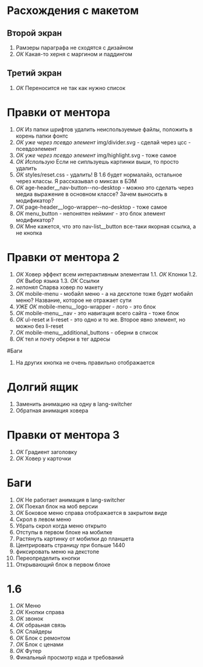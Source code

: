 # Расхождения с макетом

## Второй экран

1. Рамзеры параграфа не сходятся с дизайном
2. _ОК_ Какая-то херня с маргином и паддингом

## Третий экран

1. _ОК_ Переносится не так как нужно список

# Правки от ментора

1. _ОК_ Из папки шрифтов удалить неиспользуемые файлы, положить в корень папки фонтс
2. _ОК уже через псевдо элемент_ img/divider.svg - сделай через цсс - псевдоэлемент
3. _ОК уже через псевдо элемент_ img/highlight.svg - тоже самое
4. _ОК Использую_ Если не сипльзуешь картинки выши, то просто удалить
5. _ОК_ styles/reset.css - удалить! В 1.6 будет нормалайз, остальное через классы. Я рассказывал о миксах в БЭМ
6. _ОК_ age-header\_\_nav-button--no-desktop - можно это сделать через медиа выражение в основном классе? Зачем выносить в модификатор?
7. _ОК_ page-header\_\_logo-wrapper--no-desktop - тоже самое
8. _ОК_ menu_button - непонятен нейминг - это блок элемент модификатор?
9. _ОК_ Мне кажется, что это nav-list\_\_button все-таки якорная ссылка, а не кнопка

# Правки от ментора 2

1. _ОК_ Ховер эффект всем интерактивным элементам 1.1. _ОК_ Кпонки 1.2. _ОК_ Выбор языка 1.3. _ОК_ Ссылки
2. _непонял_ Спарва ховер по макету
3. _ОК_ mobile-menu - мобайл меню - а на десктопе тоже будет мобайл меню? Название, которое не отражает сути
4. _УЖЕ ОК_ mobile-menu\_\_logo-wrapper - лого - это блок
5. _ОК_ mobile-menu\_\_nav - это навигация всего сайта - тоже блок
6. _ОК_ ul-reset и li-reset - это одно и то же. Второе явно элемент, но можно без li-reset
7. _ОК_ mobile-menu\_\_additional_buttons - оберни в список
8. _ОК_ тел и почту оберни в тег адресы

#Баги

1. На других кнопка не очень правильно отображается

# Долгий ящик

1. Заменить анимацию на одну в lang-switcher
2. Обратная анимация ховера

# Правки от ментора 3

1. _ОК_ Градиент заголовку
2. _ОК_ Ховер у карточки

# Баги

1. _ОК_ Не работает анимация в lang-switcher
2. _ОК_ Поехал блок на моб версии
3. _ОК_ Боковое меню справа отображается в закрытом виде
4. Скрол в левом меню
5. Убрать скрол когда меню открыто
6. Отступы в первом блоке на мобилке
7. Растянуть картинку от мобилки до планшета
8. Центрировать страницу при больше 1440
9. фиксировать меню на декстопе
10. Переопределить кнопки
11. Открывающий блок в первом блоке

# 1.6

1.  _ОК_ Меню
2.  _ОК_ Кнопки справа
3.  _ОК_ звонок
4.  _ОК_ обраьная связь
5.  _ОК_ Слайдеры
6.  _ОК_ Блок с ремонтом
7.  _ОК_ Блок с ценами
8.  _ОК_ Футер
9.  Финальный просмотр кода и требований
